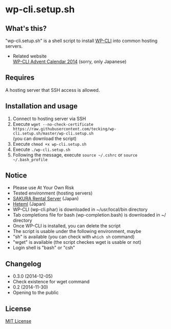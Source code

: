 # wp-cli.setup.sh

## What's this?

"wp-cli.setup.sh" is a shell script to install [WP-CLI](http://wp-cli.org/) into common hosting servers.

* Related website  
[WP-CLI Advent Calendar 2014](http://www.adventar.org/calendars/505) (sorry, only Japanese)

## Requires

A hosting server that SSH access is allowed.

## Installation and usage

1. Connect to hosting server via SSH
2. Execute ``wget --no-check-certificate https://raw.githubusercontent.com/tecking/wp-cli.setup.sh/master/wp-cli.setup.sh``  
(you can download the script)
3. Execute ``chmod +x wp-cli.setup.sh``
4. Execute ``./wp-cli.setup.sh``
5. Following the message, execute ``source ~/.cshrc`` or ``source ~/.bash_profile``

## Notice

* Please use At Your Own Risk
* Tested environment (hosting servers)
 * [SAKURA Rental Server](http://www.sakura.ne.jp/) (Japan)
 * [Heteml](http://heteml.jp) (Japan)
* WP-CLI (wp-cli.phar) is downloaded in ~/usr/local/bin directory
* Tab completions file for bash (wp-completion.bash) is downloaded in ~/ directory
* Once WP-CLI is installed, you can delete the script
* The script is usable under the following environment, maybe
 * "sh" is available (you can check with ``which sh`` command)
 * "wget" is available (the script checkes wget is usable or not)
 * Login shell is "bash" or "csh"

## Changelog

* 0.3.0 (2014-12-05)
 * Check existence for wget command
* 0.2 (2014-11-30)
 * Opening to the public

## License

[MIT License](http://opensource.org/licenses/mit-license.php)